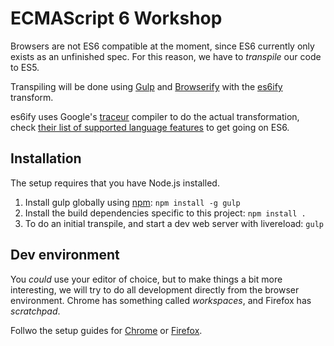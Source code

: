 ECMAScript 6 Workshop
=====================
Browsers are not ES6 compatible at the moment, since ES6 currently only exists as an unfinished spec.
For this reason, we have to *transpile* our code to ES5.

Transpiling will be done using [Gulp][]
and [Browserify][] with the [es6ify][] transform.

es6ify uses Google's [traceur][] compiler to do the actual transformation,
check [their list of supported language features][features] to get going on ES6.


Installation
------------
The setup requires that you have Node.js installed.

 1. Install gulp globally using [npm][]: `npm install -g gulp`
 2. Install the build dependencies specific to this project: `npm install .`
 3. To do an initial transpile, and start a dev web server with livereload: `gulp`


Dev environment
---------------
You *could* use your editor of choice, but to make things a bit more interesting, 
we will try to do all development directly from the browser environment.
Chrome has something called *workspaces*, and Firefox has *scratchpad*.

Follwo the setup guides for [Chrome][] or [Firefox][].


[Gulp]: http://gulpjs.com/
[Browserify]: http://browserify.org/
[es6ify]: https://github.com/thlorenz/es6ify
[npm]: https://www.npmjs.org/
[traceur]: https://github.com/google/traceur-compiler
[features]: https://github.com/google/traceur-compiler/wiki/LanguageFeatures
[Chrome]: https://developer.chrome.com/devtools/docs/workspaces
[Firefox]: https://developer.mozilla.org/en-US/docs/Tools/Scratchpad
